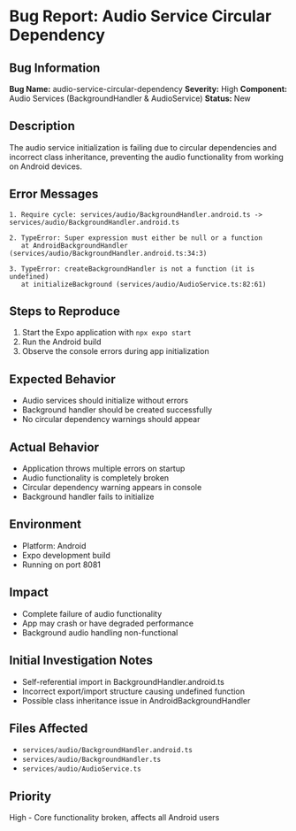 # Bug Report: Audio Service Circular Dependency

## Bug Information
**Bug Name:** audio-service-circular-dependency
**Severity:** High
**Component:** Audio Services (BackgroundHandler & AudioService)
**Status:** New

## Description
The audio service initialization is failing due to circular dependencies and incorrect class inheritance, preventing the audio functionality from working on Android devices.

## Error Messages
```
1. Require cycle: services/audio/BackgroundHandler.android.ts -> services/audio/BackgroundHandler.android.ts

2. TypeError: Super expression must either be null or a function
   at AndroidBackgroundHandler (services/audio/BackgroundHandler.android.ts:34:3)

3. TypeError: createBackgroundHandler is not a function (it is undefined)
   at initializeBackground (services/audio/AudioService.ts:82:61)
```

## Steps to Reproduce
1. Start the Expo application with `npx expo start`
2. Run the Android build
3. Observe the console errors during app initialization

## Expected Behavior
- Audio services should initialize without errors
- Background handler should be created successfully
- No circular dependency warnings should appear

## Actual Behavior
- Application throws multiple errors on startup
- Audio functionality is completely broken
- Circular dependency warning appears in console
- Background handler fails to initialize

## Environment
- Platform: Android
- Expo development build
- Running on port 8081

## Impact
- Complete failure of audio functionality
- App may crash or have degraded performance
- Background audio handling non-functional

## Initial Investigation Notes
- Self-referential import in BackgroundHandler.android.ts
- Incorrect export/import structure causing undefined function
- Possible class inheritance issue in AndroidBackgroundHandler

## Files Affected
- `services/audio/BackgroundHandler.android.ts`
- `services/audio/BackgroundHandler.ts`
- `services/audio/AudioService.ts`

## Priority
High - Core functionality broken, affects all Android users